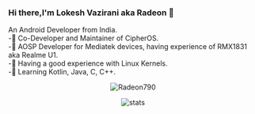 ### Hi there,I'm Lokesh Vazirani aka Radeon 👋

An Android Developer from India.<br>
-👻 Co-Developer and Maintainer of CipherOS.<br>
-📱 AOSP Developer for Mediatek devices, having experience of RMX1831 aka Realme U1.<br>
-🥽 Having a good experience with Linux Kernels.<br>
-🐨 Learning Kotlin, Java, C, C++.<br>

<p align="center"> <img src="https://komarev.com/ghpvc/?username=RADEON7&style=flat-square" alt="Radeon790" /> </p>
<p align="center"> <img src="https://github-readme-stats.vercel.app/api?username=Radeon790&bg_color=30,e96443,904e95&title_color=fff&text_color=fff" alt="stats"/><br></p>
